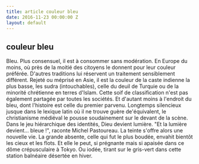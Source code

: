 ```yaml
---
title: article couleur bleu
date: 2016-11-23 00:00:00 Z
layout: default
---
```


<h2> couleur bleu </h2>
Bleu. Plus consensuel, il est à consommer sans modération. En Europe du moins, où près de la moitié des citoyens le donnent pour leur couleur préférée. D'autres traditions lui réservent un traitement sensiblement différent. Rejeté ou méprisé en Asie, il est la couleur de la caste indienne la plus basse, les sudra (intouchables), celle du deuil de Turquie ou de la minorité chrétienne en terres d'Islam. Cette soif de classification n'est pas également partagée par toutes les sociétés. Et d'autant moins à l'endroit du bleu, dont l'histoire est celle du premier parvenu. Longtemps silencieux jusque dans le lexique latin où il ne trouve guère de'équivalent, le christianisme médiéval le pousse soudainement sur le devant de la scène. Dans le jeu hiérarchique des identités, Dieu devient lumière. "Et la lumière devient… bleue !", raconte Michel Pastoureau. La teinte s'offre alors une nouvelle vie. La grande absente, celle qui fut le plus boudée, envahit bientôt les cieux et les flots. Et elle le peut, si prégnante mais si apaisée dans ce dôme crépusculaire à Tokyo. Ou iodée, tirant sur le gris-vert dans cette station balnéaire désertée en hiver.